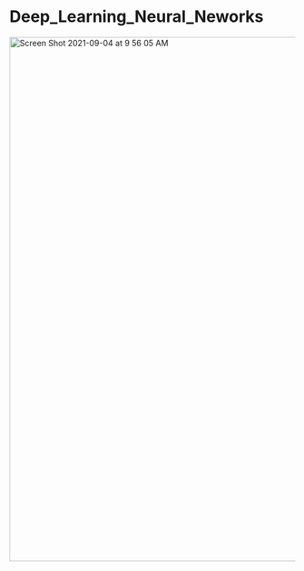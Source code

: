 # Deep_Learning_Neural_Neworks

<img width="924" alt="Screen Shot 2021-09-04 at 9 56 05 AM" src="https://user-images.githubusercontent.com/14239715/132097135-1b9fe507-1a42-4278-9b60-187270926f8a.png">



